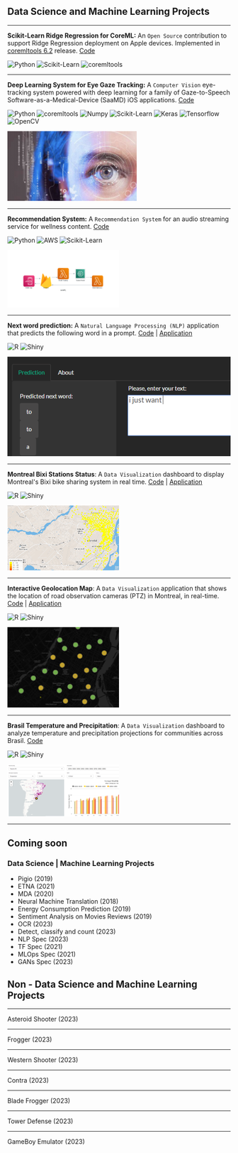 ## Data Science and Machine Learning Projects

---

**Scikit-Learn Ridge Regression for CoreML:** An `Open Source` contribution to support Ridge Regression deployment on Apple devices. Implemented in [coremltools 6.2](https://github.com/apple/coremltools/releases/tag/6.2) release. [Code](https://github.com/apple/coremltools/pull/1707)

![Python](https://img.shields.io/badge/-Python-000000?style=flat&logo=Python)
![Scikit-Learn](https://img.shields.io/badge/-Scikit.Learn-000000?style=flat&logo=Scikit-Learn)
![coremltools](https://img.shields.io/badge/-coremltools-000000?style=flat&logo=Coremltools)

---

**Deep Learning System for Eye Gaze Tracking:** A `Computer Vision` eye-tracking system powered with deep learning for a family of Gaze-to-Speech Software-as-a-Medical-Device (SaaMD) iOS applications. [Code](https://github.com/danvargg/danvargg/blob/main/docs/projects/pigio/README.md) 

![Python](https://img.shields.io/badge/-Python-000000?style=flat&logo=Python)
![coremltools](https://img.shields.io/badge/-coremltools-000000?style=flat&logo=Coremltools)
![Numpy](https://img.shields.io/badge/-Numpy-000000?style=flat&logo=Numpy)
![Scikit-Learn](https://img.shields.io/badge/-Scikit.Learn-000000?style=flat&logo=Scikit-Learn)
![Keras](https://img.shields.io/badge/-Keras-000000?style=flat&logo=Keras)
![Tensorflow](https://img.shields.io/badge/-Tensorflow-000000?style=flat&logo=Tensorflow)
![OpenCV](https://img.shields.io/badge/-OpenCV-000000?style=flat&logo=OpenCV)

<img src="https://github.com/danvargg/danvargg/blob/main/docs/projects/pigio/images/eye-gaze.png">

---

**Recommendation System:** A `Recommendation System` for an audio streaming service for wellness content. [Code](https://github.com/danvargg/danvargg/blob/main/docs/projects/auraML/README.md)

![Python](https://img.shields.io/badge/-Python-000000?style=flat&logo=Python)
![AWS](https://img.shields.io/badge/-AWS-000000?style=flat&logo=amazonaws)
![Scikit-Learn](https://img.shields.io/badge/-Scikit.Learn-000000?style=flat&logo=Scikit-Learn)

<img width=50% height=50% src="https://github.com/danvargg/danvargg/blob/main/docs/projects/auraML/auraml.png">

---

**Next word prediction:** A `Natural Language Processing (NLP)` application that predicts the following word in a 
prompt. [Code](https://github.com/danvargg/r-next-word) | [Application](https://danvargg.shinyapps.io/shiny/)

![R](https://img.shields.io/badge/-R-000000?style=flat&logo=R)
![Shiny](
https://img.shields.io/badge/Shiny-blue?style=flat&labelColor=white&logo=RStudio&logoColor=blue
)

<img src="https://github.com/danvargg/r-next-word/blob/main/images/next_word.PNG">

---

**Montreal Bixi Stations Status**: A `Data Visualization` dashboard to display Montreal's Bixi bike sharing system in real time. [Code](https://github.com/danvargg/r-bixi-mtl) | [Application](https://danvargg.shinyapps.io/bixi/)

![R](https://img.shields.io/badge/-R-000000?style=flat&logo=R)
![Shiny](
https://img.shields.io/badge/Shiny-blue?style=flat&labelColor=white&logo=RStudio&logoColor=blue
)

<img width=50% height=50% src="https://github.com/danvargg/r-bixi-mtl/blob/main/images/Bixi.PNG">

---

**Interactive Geolocation Map**: A `Data Visualization` application that shows the location of road observation 
cameras (PTZ) in Montreal, in real-time. [Code](https://github.com/danvargg/danvargg/blob/main/docs/projects/mtl_geo/mtl_cameras.Rmd) | [Application](https://rpubs.com/danvargg/geomap)

![R](https://img.shields.io/badge/-R-000000?style=flat&logo=R)
![Shiny](
https://img.shields.io/badge/Shiny-blue?style=flat&labelColor=white&logo=RStudio&logoColor=blue
)

<img width=50% height=50%  src="https://github.com/danvargg/danvargg/blob/main/docs/projects/mtl_geo/mtl-cameras.png">

---

**Brasil Temperature and Precipitation**: A `Data Visualization` dashboard to analyze temperature and precipitation 
projections for communities across Brasil. [Code](https://github.com/danvargg/brasil-climate/tree/main)

![R](https://img.shields.io/badge/-R-000000?style=flat&logo=R)
![Shiny](
https://img.shields.io/badge/Shiny-blue?style=flat&labelColor=white&logo=RStudio&logoColor=blue
)

<img width=50% height=50% src="https://github.com/danvargg/brasil-climate/blob/main/images/brazil_temp.PNG">

---

## Coming soon

### Data Science | Machine Learning Projects

- Pigio (2019)
- ETNA (2021)
- MDA (2020)
- Neural Machine Translation (2018)
- Energy Consumption Prediction (2019)
- Sentiment Analysis on Movies Reviews (2019)
- OCR (2023)
- Detect, classify and count (2023)
- NLP Spec (2023)
- TF Spec (2021)
- MLOps Spec (2021)
- GANs Spec (2023)

## Non - Data Science and Machine Learning Projects

---

Asteroid Shooter (2023)

---

Frogger (2023)

---

Western Shooter (2023)

---

Contra (2023)

---

Blade Frogger (2023)

---

Tower Defense (2023)

---

GameBoy Emulator (2023)